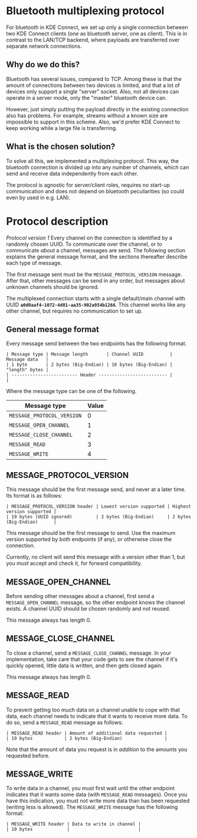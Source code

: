# Bluetooth multiplexing protocol
For bluetooth in KDE Connect, we set up only a single connection between two KDE Connect clients (one as bluetooth server, one as client). This is in contrast to the LAN/TCP backend, where payloads are transferred over separate network connections.

## Why do we do this?
Bluetooth has several issues, compared to TCP. Among these is that the amount of connections between two devices is limited, and that a lot of devices only support a single "server" socket. Also, not all devices can operate in a server mode, only the "master" bluetooth device can.

However, just simply putting the payload directly in the existing connection also has problems. For example, streams without a known size are impossible to support in this scheme. Also, we'd prefer KDE Connect to keep working while a large file is transferring.

## What is the chosen solution?
To solve all this, we implemented a multiplexing protocol. This way, the bluetooth connection is divided up into any number of channels, which can send and receive data independently from each other.

The protocol is agnostic for server/client roles, requires no start-up communication and does not depend on bluetooth peculiarities (so could even by used in e.g. LAN).

# Protocol description
*Protocol version 1*
Every channel on the connection is identified by a randomly chosen UUID. To communicate over the channel, or to communicate *about* a channel, messages are send. The following section explains the general message format, and the sections thereafter describe each type of message.

The first message sent must be the `MESSAGE_PROTOCOL_VERSION` message. After that, other messages can be send in any order, but messages about unknown channels should be ignored.

The multiplexed connection starts with a single default/main channel with UUID **`a0d0aaf4-1072-4d81-aa35-902a954b1266`**. This channel works like any other channel, but requires no communication to set up.

## General message format
Every message send between the two endpoints has the following format.

```
| Message type | Message length       | Channel UUID          | Message data   |
| 1 byte       | 2 bytes (Big-Endian) | 16 bytes (Big-Endian) | "length" bytes |
| ------------------------- Header -------------------------- |                |
```

Where the message type can be one of the following.

| Message type               | Value |
|----------------------------|-------|
| `MESSAGE_PROTOCOL_VERSION` | 0     |
| `MESSAGE_OPEN_CHANNEL`     | 1     |
| `MESSAGE_CLOSE_CHANNEL`    | 2     |
| `MESSAGE_READ`             | 3     |
| `MESSAGE_WRITE`            | 4     |


## MESSAGE_PROTOCOL_VERSION
This message should be the first message send, and never at a later time. Its format is as follows:

```
| MESSAGE_PROTOCOL_VERSION header | Lowest version supported | Highest version supported |
| 19 bytes (UUID ignored)         | 2 bytes (Big-Endian)     | 2 bytes (Big-Endian)      |
```

This message should be the first message to send. Use the maximum version supported by both endpoints (if any), or otherwise close the connection.

Currently, no client will send this message with a version other than 1, but you *must* accept and check it, for forward compatibility.

## MESSAGE_OPEN_CHANNEL
Before sending other messages about a channel, first send a `MESSAGE_OPEN_CHANNEL` message, so the other endpoint knows the channel exists. A channel UUID should be chosen randomly and not reused.

This message always has length 0.

## MESSAGE_CLOSE_CHANNEL
To close a channel, send a `MESSAGE_CLOSE_CHANNEL` message. In your implementation, take care that your code gets to see the channel if it's quickly opened, little data is written, and then gets closed again.

This message always has length 0.

## MESSAGE_READ
To prevent getting too much data on a channel unable to cope with that data, each channel needs to indicate that it wants to receive more data. To do so, send a `MESSAGE_READ` message as follows:

```
| MESSAGE_READ header | Amount of additional data requested |
| 19 bytes            | 2 bytes (Big-Endian)                |
```

Note that the amount of data you request is in *addition* to the amounts you requested before.

## MESSAGE_WRITE
To write data in a channel, you must first wait until the other endpoint indicates that it wants some data (with `MESSAGE_READ` messages). Once you have this indication, you must not write more data than has been requested (writing less is allowed). The `MESSAGE_WRITE` message has the following format:

```
| MESSAGE_WRITE header | Data to write in channel |
| 19 bytes             |                          |
```
